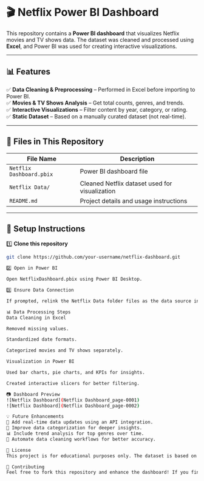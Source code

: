 # 🎬 Netflix Power BI Dashboard  

This repository contains a **Power BI dashboard** that visualizes Netflix movies and TV shows data. The dataset was cleaned and processed using **Excel**, and Power BI was used for creating interactive visualizations.  

---

## 📊 Features  

✅ **Data Cleaning & Preprocessing** – Performed in Excel before importing to Power BI.  
✅ **Movies & TV Shows Analysis** – Get total counts, genres, and trends.  
✅ **Interactive Visualizations** – Filter content by year, category, or rating.  
✅ **Static Dataset** – Based on a manually curated dataset (not real-time).  

---

## 📂 Files in This Repository  

| File Name               | Description |
|-------------------------|-------------|
| `Netflix Dashboard.pbix` | Power BI dashboard file |
| `Netflix Data/`      | Cleaned Netflix dataset used for visualization |
| `README.md`            | Project details and usage instructions |

---

## 🔧 Setup Instructions  

1️⃣ **Clone this repository**  
```sh
git clone https://github.com/your-username/netflix-dashboard.git

2️⃣ Open in Power BI

Open NetflixDashboard.pbix using Power BI Desktop.

3️⃣ Ensure Data Connection

If prompted, relink the Netflix Data folder files as the data source in Power BI.

📊 Data Processing Steps
Data Cleaning in Excel

Removed missing values.

Standardized date formats.

Categorized movies and TV shows separately.

Visualization in Power BI

Used bar charts, pie charts, and KPIs for insights.

Created interactive slicers for better filtering.

📷 Dashboard Preview
![Netflix Dashboard](Netflix Dashboard_page-0001)
![Netflix Dashboard](Netflix Dashboard_page-0002)

💡 Future Enhancements
🚀 Add real-time data updates using an API integration.
📌 Improve data categorization for deeper insights.
📊 Include trend analysis for top genres over time.
🤖 Automate data cleaning workflows for better accuracy.  

📜 License
This project is for educational purposes only. The dataset is based on publicly available Netflix data.

🙌 Contributing
Feel free to fork this repository and enhance the dashboard! If you find any issues, open an Issue or submit a Pull Request.
